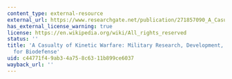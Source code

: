 ```yaml
---
content_type: external-resource
external_url: https://www.researchgate.net/publication/271857090_A_Casualty_of_Kinetic_Warfare_Military_Research_Development_and_Acquisition_for_Biodefense
has_external_license_warning: true
license: https://en.wikipedia.org/wiki/All_rights_reserved
status: ''
title: 'A Casualty of Kinetic Warfare: Military Research, Development, and Acquisition
  for Biodefense'
uid: c44771f4-9ab3-4a75-8c63-11b899ce6037
wayback_url: ''
---
```

